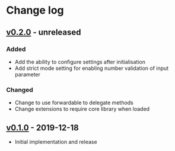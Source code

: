 # Change log

## [v0.2.0] - unreleased

### Added
* Add the ability to configure settings after initialisation
* Add strict mode setting for enabling number validation of input parameter

### Changed
* Change to use forwardable to delegate methods
* Change extensions to require core library when loaded

## [v0.1.0] - 2019-12-18

* Initial implementation and release

[v0.2.0]: https://github.com/piotrmurach/strings-numeral/compare/v0.1.0...v0.2.0
[v0.1.0]: https://github.com/piotrmurach/strings-numeral/compare/5546406...v0.1.0
